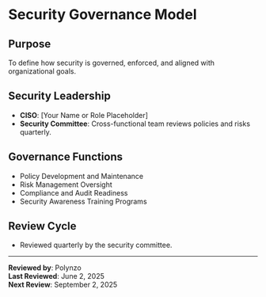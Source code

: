 # Security Governance Model

## Purpose
To define how security is governed, enforced, and aligned with organizational goals.

## Security Leadership
- **CISO**: [Your Name or Role Placeholder]
- **Security Committee**: Cross-functional team reviews policies and risks quarterly.

## Governance Functions
- Policy Development and Maintenance
- Risk Management Oversight
- Compliance and Audit Readiness
- Security Awareness Training Programs

## Review Cycle
- Reviewed quarterly by the security committee.

---

**Reviewed by**: Polynzo  
**Last Reviewed**: June 2, 2025  
**Next Review**: September 2, 2025  
